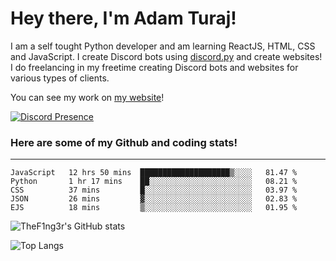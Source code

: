 # Hey there, I'm Adam Turaj!

I am a self tought Python developer and am learning ReactJS, HTML, CSS and JavaScript. I create Discord bots using [discord.py](https://github.com/Rapptz/discord.py) and create websites! I do freelancing in my freetime creating Discord bots and websites for various types of clients.

You can see my work on [my website](https://adamturaj.com)!

[![Discord Presence](https://lanyard.cnrad.dev/api/374147012599218176)](https://discord.com/users/374147012599218176)

### Here are some of my Github and coding stats!

---

<!--START_SECTION:waka-->
```text
JavaScript   12 hrs 50 mins  ████████████████████▒░░░░   81.47 % 
Python       1 hr 17 mins    ██░░░░░░░░░░░░░░░░░░░░░░░   08.21 % 
CSS          37 mins         █░░░░░░░░░░░░░░░░░░░░░░░░   03.97 % 
JSON         26 mins         ▓░░░░░░░░░░░░░░░░░░░░░░░░   02.83 % 
EJS          18 mins         ▒░░░░░░░░░░░░░░░░░░░░░░░░   01.95 % 
```
<!--END_SECTION:waka-->

![TheF1ng3r's GitHub stats](https://github-readme-stats.vercel.app/api?username=thef1ng3r&count_private=true&theme=dark)

![Top Langs](https://github-readme-stats.vercel.app/api/top-langs/?username=thef1ng3r&layout=compact&count_private=true&theme=dark)

